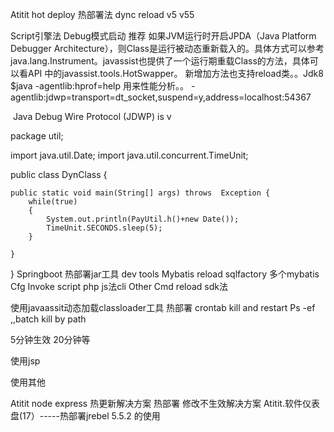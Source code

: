 Atitit hot deploy 热部署法  dync reload v5 v55



Script引擎法
Debug模式启动 推荐
如果JVM运行时开启JPDA（Java Platform Debugger Architecture），则Class是运行被动态重新载入的。具体方式可以参考java.lang.Instrument。javassist也提供了一个运行期重载Class的方法，具体可以看API 中的javassist.tools.HotSwapper。
新增加方法也支持reload类。。Jdk8
$java -agentlib:hprof=help 用来性能分析。。
-agentlib:jdwp=transport=dt_socket,suspend=y,address=localhost:54367

 Java Debug Wire Protocol (JDWP) is v

package util;

import java.util.Date;
import java.util.concurrent.TimeUnit;

public class DynClass {
	
	public static void main(String[] args) throws  Exception {
		while(true)
		{
			System.out.println(PayUtil.h()+new Date());
			TimeUnit.SECONDS.sleep(5);
		}

	}
	
	
}
Springboot 热部署jar工具 dev tools
Mybatis reload sqlfactory
多个mybatis Cfg
Invoke script php js法cli
Other
Cmd reload sdk法

使用javaassit动态加载classloader工具
热部署  crontab kill and restart
Ps -ef ,,batch kill   by path

5分钟生效  20分钟等

使用jsp 

使用其他



Atitit node express 热更新解决方案 热部署 修改不生效解决方案
Atitit.软件仪表盘(17）-----热部署jrebel 5.5.2 的使用
